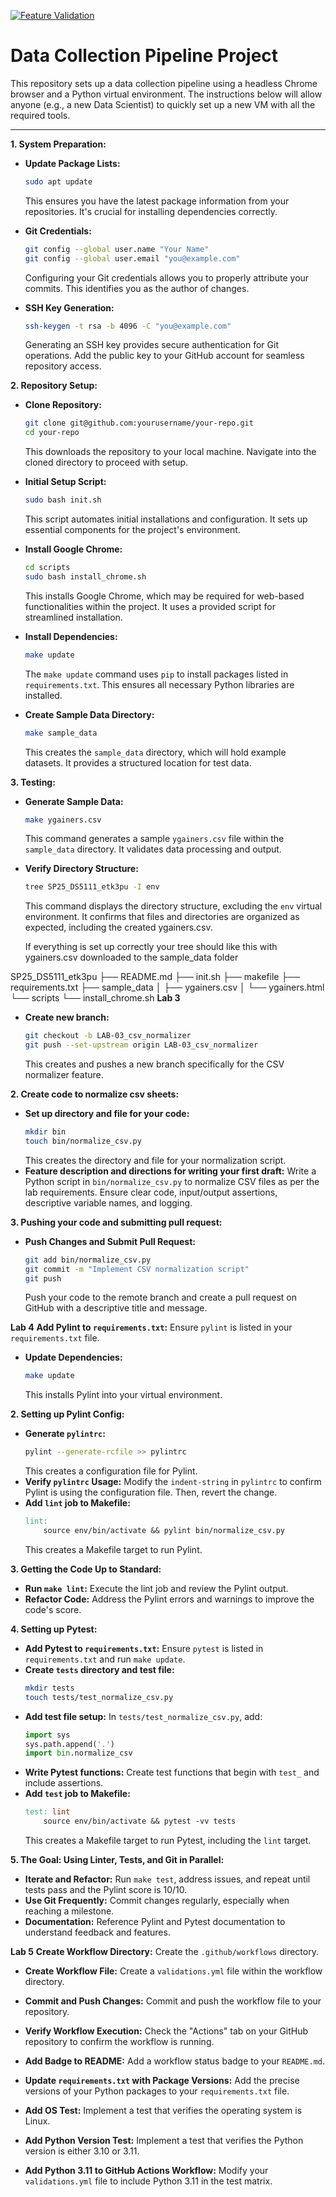 [![Feature Validation](https://github.com/sr-hawk/SP25_DS5111_etk3pu/actions/workflows/validations.yml/badge.svg)](https://github.com/sr-hawk/SP25_DS5111_etk3pu/actions/workflows/validations.yml)

# Data Collection Pipeline Project

This repository sets up a data collection pipeline using a headless Chrome browser and a Python virtual environment. The instructions below will allow anyone (e.g., a new Data Scientist) to quickly set up a new VM with all the required tools.

---
**1. System Preparation:**

* **Update Package Lists:**
    ```bash
    sudo apt update
    ```
    This ensures you have the latest package information from your repositories. It's crucial for installing dependencies correctly.

* **Git Credentials:**
    ```bash
    git config --global user.name "Your Name"
    git config --global user.email "you@example.com"
    ```
    Configuring your Git credentials allows you to properly attribute your commits. This identifies you as the author of changes.

* **SSH Key Generation:**
    ```bash
    ssh-keygen -t rsa -b 4096 -C "you@example.com"
    ```
    Generating an SSH key provides secure authentication for Git operations. Add the public key to your GitHub account for seamless repository access.

**2. Repository Setup:**

* **Clone Repository:**
    ```bash
    git clone git@github.com:yourusername/your-repo.git
    cd your-repo
    ```
    This downloads the repository to your local machine. Navigate into the cloned directory to proceed with setup.

* **Initial Setup Script:**
    ```bash
    sudo bash init.sh
    ```
    This script automates initial installations and configuration. It sets up essential components for the project's environment.

* **Install Google Chrome:**
    ```bash
    cd scripts
    sudo bash install_chrome.sh
    ```
    This installs Google Chrome, which may be required for web-based functionalities within the project. It uses a provided script for streamlined installation.

* **Install Dependencies:**
    ```bash
    make update
    ```
    The `make update` command uses `pip` to install packages listed in `requirements.txt`. This ensures all necessary Python libraries are installed.

* **Create Sample Data Directory:**
    ```bash
    make sample_data
    ```
    This creates the `sample_data` directory, which will hold example datasets. It provides a structured location for test data.

**3. Testing:**

* **Generate Sample Data:**
    ```bash
    make ygainers.csv
    ```
    This command generates a sample `ygainers.csv` file within the `sample_data` directory. It validates data processing and output.

* **Verify Directory Structure:**
    ```bash
    tree SP25_DS5111_etk3pu -I env
    ```
    This command displays the directory structure, excluding the `env` virtual environment. It confirms that files and directories are organized as expected, including the created ygainers.csv.

   If everything is set up correctly your tree should like this with ygainers.csv downloaded to the sample_data folder

SP25_DS5111_etk3pu
├── README.md
├── init.sh
├── makefile
├── requirements.txt
├── sample_data
│   ├── ygainers.csv
│   └── ygainers.html
└── scripts
    └── install_chrome.sh
**Lab 3**

* **Create new branch:**
    ```bash
    git checkout -b LAB-03_csv_normalizer
    git push --set-upstream origin LAB-03_csv_normalizer
    ```
    This creates and pushes a new branch specifically for the CSV normalizer feature.

**2. Create code to normalize csv sheets:**

* **Set up directory and file for your code:**
    ```bash
    mkdir bin
    touch bin/normalize_csv.py
    ```
    This creates the directory and file for your normalization script.
* **Feature description and directions for writing your first draft:**
    Write a Python script in `bin/normalize_csv.py` to normalize CSV files as per the lab requirements. Ensure clear code, input/output assertions, descriptive variable names, and logging.

**3. Pushing your code and submitting pull request:**

* **Push Changes and Submit Pull Request:**
    ```bash
    git add bin/normalize_csv.py
    git commit -m "Implement CSV normalization script"
    git push
    ```
    Push your code to the remote branch and create a pull request on GitHub with a descriptive title and message.

**Lab 4**
**Add Pylint to `requirements.txt`:**
    Ensure `pylint` is listed in your `requirements.txt` file.
* **Update Dependencies:**
    ```bash
    make update
    ```
    This installs Pylint into your virtual environment.

**2. Setting up Pylint Config:**

* **Generate `pylintrc`:**
    ```bash
    pylint --generate-rcfile >> pylintrc
    ```
    This creates a configuration file for Pylint.
* **Verify `pylintrc` Usage:**
    Modify the `indent-string` in `pylintrc` to confirm Pylint is using the configuration file. Then, revert the change.
* **Add `lint` job to Makefile:**
    ```makefile
    lint:
        source env/bin/activate && pylint bin/normalize_csv.py
    ```
    This creates a Makefile target to run Pylint.

**3. Getting the Code Up to Standard:**

* **Run `make lint`:**
    Execute the lint job and review the Pylint output.
* **Refactor Code:**
    Address the Pylint errors and warnings to improve the code's score.

**4. Setting up Pytest:**

* **Add Pytest to `requirements.txt`:**
    Ensure `pytest` is listed in `requirements.txt` and run `make update`.
* **Create `tests` directory and test file:**
    ```bash
    mkdir tests
    touch tests/test_normalize_csv.py
    ```
* **Add test file setup:**
    In `tests/test_normalize_csv.py`, add:
    ```python
    import sys
    sys.path.append('.')
    import bin.normalize_csv
    ```
* **Write Pytest functions:**
    Create test functions that begin with `test_` and include assertions.
* **Add `test` job to Makefile:**
    ```makefile
    test: lint
        source env/bin/activate && pytest -vv tests
    ```
    This creates a Makefile target to run Pytest, including the `lint` target.

**5. The Goal: Using Linter, Tests, and Git in Parallel:**

* **Iterate and Refactor:**
    Run `make test`, address issues, and repeat until tests pass and the Pylint score is 10/10.
* **Use Git Frequently:**
    Commit changes regularly, especially when reaching a milestone.
* **Documentation:**
    Reference Pylint and Pytest documentation to understand feedback and features.

**Lab 5**
**Create Workflow Directory:**
    Create the `.github/workflows` directory.
* **Create Workflow File:**
    Create a `validations.yml` file within the workflow directory.
* **Commit and Push Changes:**
    Commit and push the workflow file to your repository.
* **Verify Workflow Execution:**
    Check the "Actions" tab on your GitHub repository to confirm the workflow is running.

* **Add Badge to README:**
    Add a workflow status badge to your `README.md`.
* **Update `requirements.txt` with Package Versions:**
    Add the precise versions of your Python packages to your `requirements.txt` file.
* **Add OS Test:**
    Implement a test that verifies the operating system is Linux.
* **Add Python Version Test:**
    Implement a test that verifies the Python version is either 3.10 or 3.11.
* **Add Python 3.11 to GitHub Actions Workflow:**
    Modify your `validations.yml` file to include Python 3.11 in the test matrix.

